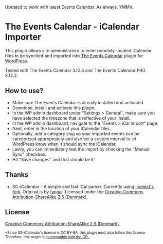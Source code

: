 Updated to work with latest Events Calendar. As always, YMMV. 


The Events Calendar - iCalendar Importer
=======================================

This plugin allows site administrators to enter remotely-located iCalendar files to be synched and imported into [The Events Calendar](http://wordpress.org/plugins/the-events-calendar/) plugin for [WordPress](http://wordpress.org).

Tested with The Events Calendar 3.12.3 and The Events Calendar PRO 3.12.2.

How to use?
-
* Make sure The Events Calendar is already installed and activated.
* Download, install and activate this plugin.
* In the WP admin dashboard under "Settings > General", make sure you have selected the timezone that is reflective of your install.
* In the WP admin dashboard, navigate to the "Events > iCal Import" page.
* Next, enter in the location of your iCalendar files.
* Optionally, add a category slug so your imported events can be categorized appropriately and also set a custom interval to let WordPress know when it should sync the iCalendar.
* Lastly, you can immediately test the import by checking the "Manual Sync" checkbox.
* Hit "Save changes" and that should be it!

Thanks
-
* SG-iCalendar - A simple and fast iCal parser.  Currently using [lipemat's fork](https://github.com/lipemat/SG-iCalendar).  Original is by [fangal](https://github.com/fangel/SG-iCalendar).  Licensed under the [Creative Commons Attribution-ShareAlike 2.5 (Denmark)](https://creativecommons.org/licenses/by-sa/2.5/dk/deed.en).


License
-
[Creative Commons Attribution-ShareAlike 2.5 (Denmark)](https://creativecommons.org/licenses/by-sa/2.5/dk/deed.en).

<sub>*Since SG-iCalendar's license is CC BY-SA, this plugin must also follow this license.  Therefore, this plugin is [incompatible with the GPL](https://www.gnu.org/licenses/license-list.html#ccbysa).</sub>